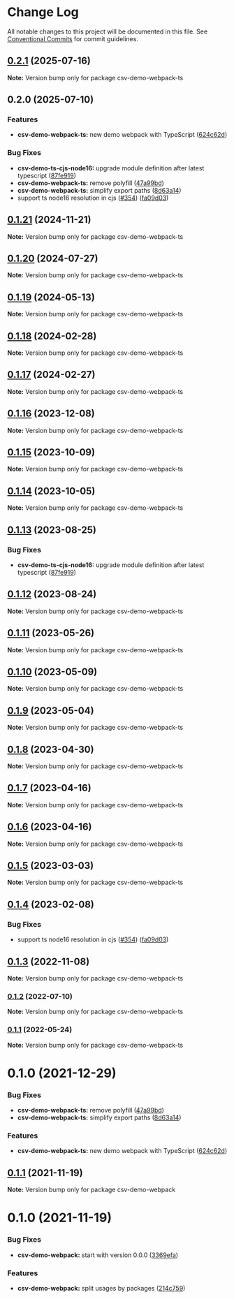 # Change Log

All notable changes to this project will be documented in this file.
See [Conventional Commits](https://conventionalcommits.org) for commit guidelines.

## [0.2.1](https://github.com/adaltas/node-csv/compare/csv-demo-webpack-ts@0.1.21...csv-demo-webpack-ts@0.2.1) (2025-07-16)

**Note:** Version bump only for package csv-demo-webpack-ts

## 0.2.0 (2025-07-10)

### Features

- **csv-demo-webpack-ts:** new demo webpack with TypeScript ([624c62d](https://github.com/adaltas/node-csv/commit/624c62d465f65a33fd43c0cf75eda1ae01388b1d))

### Bug Fixes

- **csv-demo-ts-cjs-node16:** upgrade module definition after latest typescript ([87fe919](https://github.com/adaltas/node-csv/commit/87fe91996fb2a8895c252177fca4f0cb59a518f9))
- **csv-demo-webpack-ts:** remove polyfill ([47a99bd](https://github.com/adaltas/node-csv/commit/47a99bd944d1d943e6374227dbc4e20aaa2c8c7f))
- **csv-demo-webpack-ts:** simplify export paths ([8d63a14](https://github.com/adaltas/node-csv/commit/8d63a14313bb6b26f13fafb740cc686f1dfaa65f))
- support ts node16 resolution in cjs ([#354](https://github.com/adaltas/node-csv/issues/354)) ([fa09d03](https://github.com/adaltas/node-csv/commit/fa09d03aaf0008b2790656871ca6b2c4be12d14c))

## [0.1.21](https://github.com/adaltas/node-csv/compare/csv-demo-webpack-ts@0.1.20...csv-demo-webpack-ts@0.1.21) (2024-11-21)

**Note:** Version bump only for package csv-demo-webpack-ts

## [0.1.20](https://github.com/adaltas/node-csv/compare/csv-demo-webpack-ts@0.1.19...csv-demo-webpack-ts@0.1.20) (2024-07-27)

**Note:** Version bump only for package csv-demo-webpack-ts

## [0.1.19](https://github.com/adaltas/node-csv/compare/csv-demo-webpack-ts@0.1.18...csv-demo-webpack-ts@0.1.19) (2024-05-13)

**Note:** Version bump only for package csv-demo-webpack-ts

## [0.1.18](https://github.com/adaltas/node-csv/compare/csv-demo-webpack-ts@0.1.17...csv-demo-webpack-ts@0.1.18) (2024-02-28)

**Note:** Version bump only for package csv-demo-webpack-ts

## [0.1.17](https://github.com/adaltas/node-csv/compare/csv-demo-webpack-ts@0.1.16...csv-demo-webpack-ts@0.1.17) (2024-02-27)

**Note:** Version bump only for package csv-demo-webpack-ts

## [0.1.16](https://github.com/adaltas/node-csv/compare/csv-demo-webpack-ts@0.1.15...csv-demo-webpack-ts@0.1.16) (2023-12-08)

**Note:** Version bump only for package csv-demo-webpack-ts

## [0.1.15](https://github.com/adaltas/node-csv/compare/csv-demo-webpack-ts@0.1.14...csv-demo-webpack-ts@0.1.15) (2023-10-09)

**Note:** Version bump only for package csv-demo-webpack-ts

## [0.1.14](https://github.com/adaltas/node-csv/compare/csv-demo-webpack-ts@0.1.13...csv-demo-webpack-ts@0.1.14) (2023-10-05)

**Note:** Version bump only for package csv-demo-webpack-ts

## [0.1.13](https://github.com/adaltas/node-csv/compare/csv-demo-webpack-ts@0.1.12...csv-demo-webpack-ts@0.1.13) (2023-08-25)

### Bug Fixes

- **csv-demo-ts-cjs-node16:** upgrade module definition after latest typescript ([87fe919](https://github.com/adaltas/node-csv/commit/87fe91996fb2a8895c252177fca4f0cb59a518f9))

## [0.1.12](https://github.com/adaltas/node-csv/compare/csv-demo-webpack-ts@0.1.11...csv-demo-webpack-ts@0.1.12) (2023-08-24)

**Note:** Version bump only for package csv-demo-webpack-ts

## [0.1.11](https://github.com/adaltas/node-csv/compare/csv-demo-webpack-ts@0.1.10...csv-demo-webpack-ts@0.1.11) (2023-05-26)

**Note:** Version bump only for package csv-demo-webpack-ts

## [0.1.10](https://github.com/adaltas/node-csv/compare/csv-demo-webpack-ts@0.1.9...csv-demo-webpack-ts@0.1.10) (2023-05-09)

**Note:** Version bump only for package csv-demo-webpack-ts

## [0.1.9](https://github.com/adaltas/node-csv/compare/csv-demo-webpack-ts@0.1.8...csv-demo-webpack-ts@0.1.9) (2023-05-04)

**Note:** Version bump only for package csv-demo-webpack-ts

## [0.1.8](https://github.com/adaltas/node-csv/compare/csv-demo-webpack-ts@0.1.7...csv-demo-webpack-ts@0.1.8) (2023-04-30)

**Note:** Version bump only for package csv-demo-webpack-ts

## [0.1.7](https://github.com/adaltas/node-csv/compare/csv-demo-webpack-ts@0.1.5...csv-demo-webpack-ts@0.1.7) (2023-04-16)

**Note:** Version bump only for package csv-demo-webpack-ts

## [0.1.6](https://github.com/adaltas/node-csv/compare/csv-demo-webpack-ts@0.1.5...csv-demo-webpack-ts@0.1.6) (2023-04-16)

**Note:** Version bump only for package csv-demo-webpack-ts

## [0.1.5](https://github.com/adaltas/node-csv/compare/csv-demo-webpack-ts@0.1.4...csv-demo-webpack-ts@0.1.5) (2023-03-03)

**Note:** Version bump only for package csv-demo-webpack-ts

## [0.1.4](https://github.com/adaltas/node-csv/compare/csv-demo-webpack-ts@0.1.3...csv-demo-webpack-ts@0.1.4) (2023-02-08)

### Bug Fixes

- support ts node16 resolution in cjs ([#354](https://github.com/adaltas/node-csv/issues/354)) ([fa09d03](https://github.com/adaltas/node-csv/commit/fa09d03aaf0008b2790656871ca6b2c4be12d14c))

## [0.1.3](https://github.com/adaltas/node-csv/compare/csv-demo-webpack-ts@0.1.2...csv-demo-webpack-ts@0.1.3) (2022-11-08)

**Note:** Version bump only for package csv-demo-webpack-ts

### [0.1.2](https://github.com/adaltas/node-csv/compare/csv-demo-webpack-ts@0.1.1...csv-demo-webpack-ts@0.1.2) (2022-07-10)

**Note:** Version bump only for package csv-demo-webpack-ts

### [0.1.1](https://github.com/adaltas/node-csv/compare/csv-demo-webpack-ts@0.1.0...csv-demo-webpack-ts@0.1.1) (2022-05-24)

**Note:** Version bump only for package csv-demo-webpack-ts

# 0.1.0 (2021-12-29)

### Bug Fixes

- **csv-demo-webpack-ts:** remove polyfill ([47a99bd](https://github.com/adaltas/node-csv/commit/47a99bd944d1d943e6374227dbc4e20aaa2c8c7f))
- **csv-demo-webpack-ts:** simplify export paths ([8d63a14](https://github.com/adaltas/node-csv/commit/8d63a14313bb6b26f13fafb740cc686f1dfaa65f))

### Features

- **csv-demo-webpack-ts:** new demo webpack with TypeScript ([624c62d](https://github.com/adaltas/node-csv/commit/624c62d465f65a33fd43c0cf75eda1ae01388b1d))

## [0.1.1](https://github.com/adaltas/node-csv/compare/csv-demo-webpack@0.1.0...csv-demo-webpack@0.1.1) (2021-11-19)

**Note:** Version bump only for package csv-demo-webpack

# 0.1.0 (2021-11-19)

### Bug Fixes

- **csv-demo-webpack:** start with version 0.0.0 ([3369efa](https://github.com/adaltas/node-csv/commit/3369efa09831fabb57fef9c94cd4ca14e0b05981))

### Features

- **csv-demo-webpack:** split usages by packages ([214c759](https://github.com/adaltas/node-csv/commit/214c75980d61bf96ec1d6892858887ba29235987))
